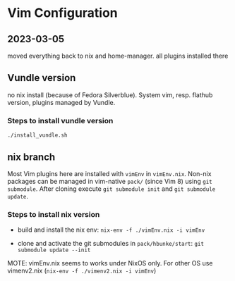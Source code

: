 Vim Configuration
=================

## 2023-03-05
moved everything back to nix and home-manager. all plugins installed there

## Vundle version
no nix install (because of Fedora Silverblue). System vim, resp. flathub
version, plugins managed by Vundle.

### Steps to install vundle version
`./install_vundle.sh`


## nix branch
Most Vim plugins here are installed with `vimEnv` in `vimEnv.nix`. Non-nix packages can
be managed in vim-native `pack/` (since Vim 8) using `git submodule`. After
cloning execute `git submodule init` and `git submodule update`. 

### Steps to install nix version

-   build and install the nix env:
    `nix-env -f ./vimEnv.nix -i vimEnv`

-   clone and activate the git submodules in `pack/hbunke/start`:
    `git submodule update --init`


MOTE: vimEnv.nix seems to works under NixOS only. For other OS use vimenv2.nix
(`nix-env -f ./vimenv2.nix -i vimEnv`)

